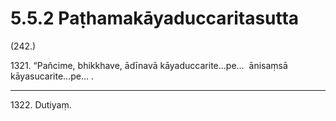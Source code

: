 # 5.5.2 Paṭhamakāyaduccaritasutta

(242.)

1321\. “Pañcime, bhikkhave, ādīnavā kāyaduccarite…pe…  ānisaṃsā kāyasucarite…pe… .

---

1322\. Dutiyaṃ.

